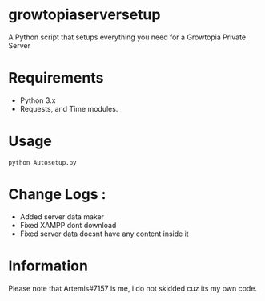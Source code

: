 # growtopiaserversetup
A Python script that setups everything you need for a Growtopia Private Server

# Requirements
- Python 3.x
- Requests, and Time modules. 

# Usage
``
python Autosetup.py
``

# Change Logs : 
- Added server data maker
- Fixed XAMPP dont download
- Fixed server data doesnt have any content inside it

# Information
Please note that Artemis#7157 is me, i do not skidded cuz its my own code.
